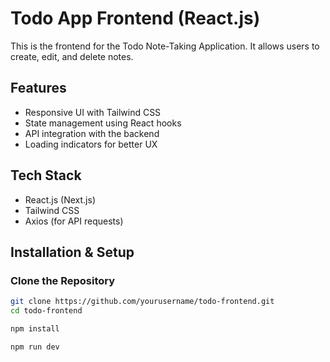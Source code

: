 # Todo App Frontend (React.js)

This is the frontend for the Todo Note-Taking Application. It allows users to create, edit, and delete notes.

## Features
- Responsive UI with Tailwind CSS
- State management using React hooks
- API integration with the backend
- Loading indicators for better UX

## Tech Stack
- React.js (Next.js)
- Tailwind CSS
- Axios (for API requests)

## Installation & Setup

### Clone the Repository
```sh
git clone https://github.com/yourusername/todo-frontend.git
cd todo-frontend

npm install

npm run dev
